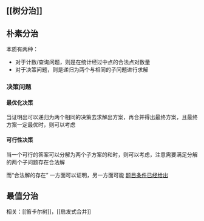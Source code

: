 ## [[树分治]]
## 朴素分治

本质有两种：

+ 对于计数/查询问题，则是在统计经过中点的合法点对数量
+ 对于决策问题，则是递归为两个与相同的子问题进行求解

### 决策问题

#### 最优化决策

当证明出可以递归为两个相同的决策去求解出方案，再合并得出最终方案，且最终方案一定最优时，则可以考虑

#### 可行性决策

当一个可行的答案可以分解为两个子方案的和时，则可以考虑，注意需要满足分解的两个子问题存在合法解

而“合法解的存在” 一方面可以证明，另一方面可能 [题目条件已经给出](https://www.luogu.com.cn/problem/P9731)


## 最值分治

相关：[[笛卡尔树]]，[[启发式合并]]